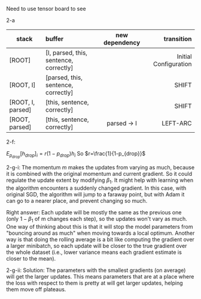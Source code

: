 Need to use tensor board to see

2-a

| stack        		| buffer                                 | new dependency           | transition        |
|-------------------|:---------------------------------------|:--------------------------------------:|----------------:|
| [ROOT]        		| [I, parsed, this, sentence, correctly] |       	| Initial Configuration |
| [ROOT, I]      		| [parsed, this, sentence, correctly]                                |       | SHIFT   |
| [ROOT, I, parsed] | [this, sentence, correctly]                                |       | SHIFT   |
| [ROOT, parsed]    | [this, sentence, correctly]                               | parsed $\rightarrow$ I      | LEFT-ARC   |

2-f:

$E_{p_{drop}}[h_{drop}]_i = r(1-p_{drop})h_i$
So $r=\frac{1}{1-p_{drop}}$

2-g-i:
The momentum $m$ makes the updates from varying as much, because it is combined with the original momentum and current gradient. So it could regulate the update extent by modifying $\beta_{1}$. 
It might help with learning when the algorithm encounters a suddenly changed gradient. In this case, with original SGD, the algorithm will jump to a faraway point, but with Adam it can go to a nearer place, and prevent changing so much.

Right answer:
Each update will be mostly the same as the previous one (only $1-\beta_1$ of m changes
each step), so the updates won't vary as much. One way of thinking about this is that it will stop
the model parameters from "bouncing around as much" when moving towards a local optimum.
Another way is that doing the rolling average is a bit like computing the gradient over a larger
minibatch, so each update will be closer to the true gradient over the whole dataset (i.e., lower
variance means each gradient estimate is closer to the mean).

2-g-ii:
Solution: 
The parameters with the smallest gradients (on average) will get the larger updates.
This means parameters that are at a place where the loss with respect to them is pretty at will get larger updates, helping them move off plateaus.


